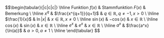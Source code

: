 $$\begin{tabular}{|c|c|c|}
\hline
Funktion $f(x)$ & Stammfunktion $F(x)$ & Bemerkung \\
\hline
$x^q$ & $\frac{x^{q+1}}{q+1}$ & $q \in \mathbb{R}, q \neq -1, x > 0$ \\
\hline
$\frac{1}{x}$ & $\ln|x|$ & $x \in \mathbb{R}, x \neq 0$ \\
\hline
$\sin(x)$ & $-\cos(x)$ & $x \in \mathbb{R}$ \\
\hline
$\cos(x)$ & $\sin(x)$ & $x \in \mathbb{R}$ \\
\hline
$e^x$ & $e^x$ & $x \in \mathbb{R}$ \\
\hline
$a^x$ & $\frac{a^x}{\ln(a)}$ & $a > 0, a \neq 1$ \\
\hline
\end{tabular}
$$